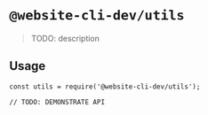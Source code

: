 # `@website-cli-dev/utils`

> TODO: description

## Usage

```
const utils = require('@website-cli-dev/utils');

// TODO: DEMONSTRATE API
```
